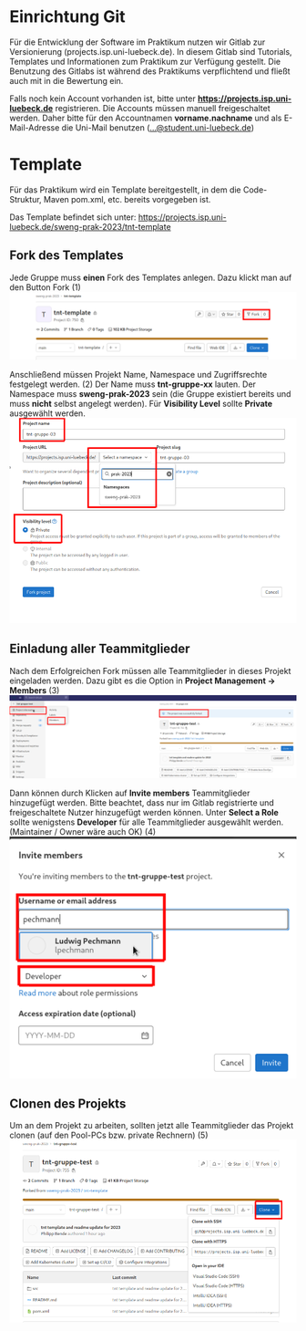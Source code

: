 # Einrichtung Git

Für die Entwicklung der Software im Praktikum nutzen wir Gitlab zur Versionierung (projects.isp.uni-luebeck.de). In diesem Gitlab sind Tutorials, Templates und Informationen zum Praktikum zur Verfügung gestellt. Die Benutzung des Gitlabs ist während des Praktikums verpflichtend und fließt auch mit in die Bewertung ein.

Falls noch kein Account vorhanden ist, bitte unter **https://projects.isp.uni-luebeck.de** registrieren. Die Accounts müssen manuell freigeschaltet werden. Daher bitte für den Accountnamen **vorname.nachname** und als E-Mail-Adresse die Uni-Mail benutzen (...@student.uni-luebeck.de) 

# Template

Für das Praktikum wird ein Template bereitgestellt, in dem die Code-Struktur, Maven pom.xml, etc. bereits vorgegeben ist. 

Das Template befindet sich unter: 
https://projects.isp.uni-luebeck.de/sweng-prak-2023/tnt-template

## Fork des Templates

Jede Gruppe muss **einen** Fork des Templates anlegen. 
Dazu klickt man auf den Button Fork (1)
![1](fork_1.png)

Anschließend müssen Projekt Name, Namespace und Zugriffsrechte festgelegt werden. (2)
Der Name muss **tnt-gruppe-xx** lauten.
Der Namespace muss **sweng-prak-2023** sein (die Gruppe existiert bereits und muss **nicht** selbst angelegt werden).
Für **Visibility Level** sollte **Private** ausgewählt werden.
![2](fork_2.png)


## Einladung aller Teammitglieder

Nach dem Erfolgreichen Fork müssen alle Teammitglieder in dieses Projekt eingeladen werden. Dazu gibt es die Option in **Project Management -> Members** (3)
![3](project_setup_1.png)

Dann können durch Klicken auf **Invite members** Teammitglieder hinzugefügt werden.
Bitte beachtet, dass nur im Gitlab registrierte und freigeschaltete Nutzer hinzugefügt werden können.
Unter **Select a Role** sollte wenigstens **Developer** für alle Teammitglieder ausgewählt werden. (Maintainer / Owner wäre auch OK) (4)
![4](project_setup_2.png)

## Clonen des Projekts

Um an dem Projekt zu arbeiten, sollten jetzt alle Teammitglieder das Projekt clonen (auf den Pool-PCs bzw. private Rechnern) (5)
![5](project_setup_3.png)
